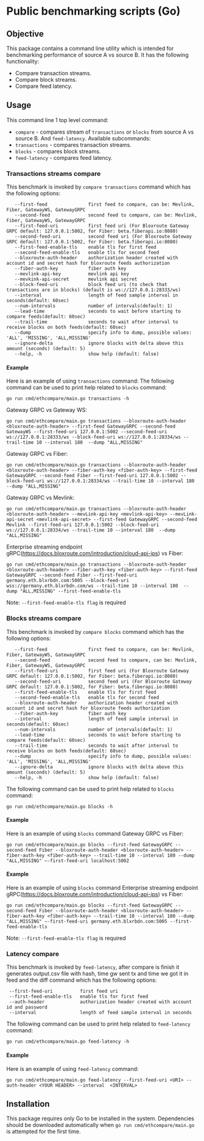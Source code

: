 # Public benchmarking scripts (Go)

## Objective
This package contains a command line utility which is intended for benchmarking
performance of source A vs source B. It has the following functionality:
* Compare transaction streams.
* Compare block streams.
* Compare feed latency.

## Usage
This command line 1 top level command:
* `compare` - compares stream of `transactions` or `blocks` from source A vs source B. And `feed-latency`.
Available subcommands:
* `transactions` - compares transaction streams.
* `blocks` - compares block streams.
* `feed-latency` - compares feed latency.

### Transactions streams compare
This benchmark is invoked by `compare transactions` command which has the following options:
```
   --first-feed               first feed to compare, can be: Mevlink, Fiber, GatewayWS, GatewayGRPC
   --second-feed              second feed to compare, can be: Mevlink, Fiber, GatewayWS, GatewayGRPC 
   --first-feed-uri           first feed uri (For Bloxroute Gateway GRPC default: 127.0.0.1:5002, for Fiber: beta.fiberapi.io:8080)
   --second-feed-uri          second feed uri (For Bloxroute Gateway GRPC default: 127.0.0.1:5002, for Fiber: beta.fiberapi.io:8080)
   --first-feed-enable-tls    enable tls for first feed
   --second-feed-enable-tls   enable tls for second feed
   --bloxroute-auth-header    authorization header created with account id and secret hash for bloxroute feeds authorization
   --fiber-auth-key           fiber auth key
   --mevlink-api-key          mevlink api key
   --mevkink-api-secret       mevlink api secret
   --block-feed-uri           block feed uri (to check that transactions are in blocks) (default is ws://127.0.0.1:28333/ws)
   --interval                 length of feed sample interval in seconds(default: 60sec)
   --num-intervals            number of intervals(default: 1)
   --lead-time                seconds to wait before starting to compare feeds(default: 60sec)
   --trail-time               seconds to wait after interval to receive blocks on both feeds(default: 60sec)
   --dump                     specify info to dump, possible values: 'ALL', 'MISSING', 'ALL,MISSING'
   --ignore-delta             ignore blocks with delta above this amount (seconds) (default: 5)
   --help, -h                 show help (default: false)
```

#### Example
Here is an example of using `transactions` command:
The following command can be used to print help related to `blocks` command:
```shell
go run cmd/ethcompare/main.go transactions -h
```
Gateway GRPC vs Gateway WS:
```shell
go run cmd/ethcompare/main.go transactions --bloxroute-auth-header <bloxroute-auth-header> --first-feed GatewayGRPC --second-feed GatewayWS --first-feed-uri 127.0.0.1:5002 --second-feed-uri ws://127.0.0.1:28333/ws --block-feed-uri ws://127.0.0.1:28334/ws --trail-time 10 --interval 180  --dump "ALL,MISSING"  
```
Gateway GRPC vs Fiber:
```shell
go run cmd/ethcompare/main.go transactions --bloxroute-auth-header <bloxroute-auth-header> --fiber-auth-key <fiber-auth-key> --first-feed GatewayGRPC --second-feed Fiber --first-feed-uri 127.0.0.1:5002 --block-feed-uri ws://127.0.0.1:28334/ws --trail-time 10 --interval 180  --dump "ALL,MISSING"  
```
Gateway GRPC vs Mevlink:
```shell
go run cmd/ethcompare/main.go transactions --bloxroute-auth-header <bloxroute-auth-header> --mevLink-api-key <mevlink-api-key> --mevLink-api-secret <mevlink-api-secret> --first-feed GatewayGRPC --second-feed Mevlink --first-feed-uri 127.0.0.1:5002 --block-feed-uri ws://127.0.0.1:28334/ws --trail-time 10 --interval 180  --dump "ALL,MISSING"  
```

Enterprise streaming endpoint gRPC(https://docs.bloxroute.com/introduction/cloud-api-ips) vs Fiber:
```shell
go run cmd/ethcompare/main.go transactions --bloxroute-auth-header <bloxroute-auth-header> --fiber-auth-key <fiber-auth-key> --first-feed GatewayGRPC --second-feed Fiber --first-feed-uri germany.eth.blxrbdn.com:5005 --block-feed-uri wss://germany.eth.blxrbdn.com/ws --trail-time 10 --interval 180  --dump "ALL,MISSING" --first-feed-enable-tls 
```
Note: `--first-feed-enable-tls flag` is required

### Blocks streams compare
This benchmark is invoked by `compare blocks` command which has the following options:
```
   --first-feed               first feed to compare, can be: Mevlink, Fiber, GatewayWS, GatewayGRPC
   --second-feed              second feed to compare, can be: Mevlink, Fiber, GatewayWS, GatewayGRPC 
   --first-feed-uri           first feed uri (For Bloxroute Gateway GRPC default: 127.0.0.1:5002, for Fiber: beta.fiberapi.io:8080)
   --second-feed-uri          second feed uri (For Bloxroute Gateway GRPC default: 127.0.0.1:5002, for Fiber: beta.fiberapi.io:8080)
   --first-feed-enable-tls    enable tls for first feed
   --second-feed-enable-tls   enable tls for second feed
   --bloxroute-auth-header    authorization header created with account id and secret hash for bloxroute feeds authorization
   --fiber-auth-key           fiber auth key
   --interval                 length of feed sample interval in seconds(default: 60sec)
   --num-intervals            number of intervals(default: 1)
   --lead-time                seconds to wait before starting to compare feeds(default: 60sec)
   --trail-time               seconds to wait after interval to receive blocks on both feeds(default: 60sec)
   --dump                     specify info to dump, possible values: 'ALL', 'MISSING', 'ALL,MISSING'
   --ignore-delta             ignore blocks with delta above this amount (seconds) (default: 5)
   --help, -h                 show help (default: false)
```

The following command can be used to print help related to `blocks` command:
```shell
go run cmd/ethcompare/main.go blocks -h
```
#### Example
Here is an example of using `blocks` command Gateway GRPC vs Fiber:
```shell
go run cmd/ethcompare/main.go blocks --first-feed GatewayGRPC --second-feed Fiber --bloxroute-auth-header <bloxroute-auth-header> --fiber-auth-key <fiber-auth-key> --trail-time 10 --interval 180 --dump "ALL,MISSING" —-first-feed-uri localhost:5002
```

#### Example
Here is an example of using `blocks` command Enterprise streaming endpoint gRPC(https://docs.bloxroute.com/introduction/cloud-api-ips) vs Fiber:
```shell
go run cmd/ethcompare/main.go blocks --first-feed GatewayGRPC --second-feed Fiber --bloxroute-auth-header <bloxroute-auth-header> --fiber-auth-key <fiber-auth-key> --trail-time 10 --interval 180 --dump "ALL,MISSING" —-first-feed-uri germany.eth.blxrbdn.com:5005 --first-feed-enable-tls
```
Note: `--first-feed-enable-tls flag` is required

### Latency compare
This benchmark is invoked by `feed-latency`, after compare is finish it generates output.csv file with hash, time gw sent tx and time we got it in feed and the diff command which has the following options:
```
 --first-feed-uri          first feed uri
 --first-feed-enable-tls   enable tls for first feed
 --auth-header             authorization header created with account id and password
 --interval                length of feed sample interval in seconds
```
The following command can be used to print help related to `feed-latency` command:
```shell
go run cmd/ethcompare/main.go feed-latency -h
```
#### Example
Here is an example of using `feed-latency` command:
```shell
go run cmd/ethcompare/main.go feed-latency --first-feed-uri <URI> --auth-header <YOUR HEADER> --interval  <INTERVAL>
```

## Installation
This package requires only Go to be installed in the system.
Dependencies should be downloaded automatically when `go run cmd/ethcompare/main.go`
is attempted for the first time.
